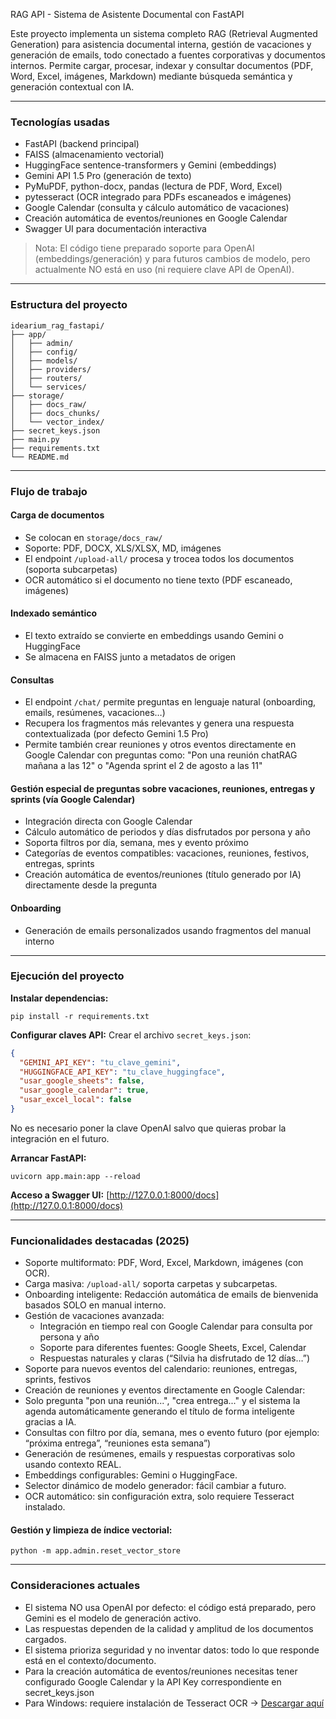 RAG API - Sistema de Asistente Documental con FastAPI

Este proyecto implementa un sistema completo RAG (Retrieval Augmented Generation) para asistencia documental interna, gestión de vacaciones y generación de emails, todo conectado a fuentes corporativas y documentos internos. Permite cargar, procesar, indexar y consultar documentos (PDF, Word, Excel, imágenes, Markdown) mediante búsqueda semántica y generación contextual con IA.

---

### Tecnologías usadas
- FastAPI (backend principal)
- FAISS (almacenamiento vectorial)
- HuggingFace sentence-transformers y Gemini (embeddings)
- Gemini API 1.5 Pro (generación de texto)
- PyMuPDF, python-docx, pandas (lectura de PDF, Word, Excel)
- pytesseract (OCR integrado para PDFs escaneados e imágenes)
- Google Calendar (consulta y cálculo automático de vacaciones)
- Creación automática de eventos/reuniones en Google Calendar
- Swagger UI para documentación interactiva

> Nota: El código tiene preparado soporte para OpenAI (embeddings/generación) y para futuros cambios de modelo, pero actualmente NO está en uso (ni requiere clave API de OpenAI).

---

### Estructura del proyecto
```
idearium_rag_fastapi/
├── app/
│   ├── admin/
│   ├── config/
│   ├── models/
│   ├── providers/
│   ├── routers/
│   └── services/
├── storage/
│   ├── docs_raw/
│   ├── docs_chunks/
│   └── vector_index/
├── secret_keys.json
├── main.py
├── requirements.txt
└── README.md
```

---

### Flujo de trabajo

#### Carga de documentos
- Se colocan en `storage/docs_raw/`
- Soporte: PDF, DOCX, XLS/XLSX, MD, imágenes
- El endpoint `/upload-all/` procesa y trocea todos los documentos (soporta subcarpetas)
- OCR automático si el documento no tiene texto (PDF escaneado, imágenes)

#### Indexado semántico
- El texto extraído se convierte en embeddings usando Gemini o HuggingFace
- Se almacena en FAISS junto a metadatos de origen

#### Consultas
- El endpoint `/chat/` permite preguntas en lenguaje natural (onboarding, emails, resúmenes, vacaciones…)
- Recupera los fragmentos más relevantes y genera una respuesta contextualizada (por defecto Gemini 1.5 Pro)
- Permite también crear reuniones y otros eventos directamente en Google Calendar con preguntas como:
"Pon una reunión chatRAG mañana a las 12" o "Agenda sprint el 2 de agosto a las 11"

#### Gestión especial de preguntas sobre vacaciones, reuniones, entregas y sprints (vía Google Calendar)
- Integración directa con Google Calendar
- Cálculo automático de periodos y días disfrutados por persona y año
- Soporta filtros por día, semana, mes y evento próximo
- Categorías de eventos compatibles: vacaciones, reuniones, festivos, entregas, sprints
- Creación automática de eventos/reuniones (título generado por IA) directamente desde la pregunta

#### Onboarding
- Generación de emails personalizados usando fragmentos del manual interno

---

### Ejecución del proyecto

**Instalar dependencias:**
```
pip install -r requirements.txt
```

**Configurar claves API:**
Crear el archivo `secret_keys.json`:
```json
{
  "GEMINI_API_KEY": "tu_clave_gemini",
  "HUGGINGFACE_API_KEY": "tu_clave_huggingface",
  "usar_google_sheets": false,
  "usar_google_calendar": true,
  "usar_excel_local": false
}
```
No es necesario poner la clave OpenAI salvo que quieras probar la integración en el futuro.

**Arrancar FastAPI:**
```
uvicorn app.main:app --reload
```

**Acceso a Swagger UI:**
[http://127.0.0.1:8000/docs](http://127.0.0.1:8000/docs)

---

### Funcionalidades destacadas (2025)
- Soporte multiformato: PDF, Word, Excel, Markdown, imágenes (con OCR).
- Carga masiva: `/upload-all/` soporta carpetas y subcarpetas.
- Onboarding inteligente: Redacción automática de emails de bienvenida basados SOLO en manual interno.
- Gestión de vacaciones avanzada:
  - Integración en tiempo real con Google Calendar para consulta por persona y año
  - Soporte para diferentes fuentes: Google Sheets, Excel, Calendar
  - Respuestas naturales y claras (“Silvia ha disfrutado de 12 días…”)  
- Soporte para nuevos eventos del calendario: reuniones, entregas, sprints, festivos
- Creación de reuniones y eventos directamente en Google Calendar:
- Solo pregunta "pon una reunión...", "crea entrega..." y el sistema la agenda automáticamente generando el título de forma inteligente gracias a IA.
- Consultas con filtro por día, semana, mes o evento futuro (por ejemplo: “próxima entrega”, “reuniones esta semana”)
- Generación de resúmenes, emails y respuestas corporativas solo usando contexto REAL.
- Embeddings configurables: Gemini o HuggingFace.
- Selector dinámico de modelo generador: fácil cambiar a futuro.
- OCR automático: sin configuración extra, solo requiere Tesseract instalado.

#### Gestión y limpieza de índice vectorial:
```
python -m app.admin.reset_vector_store
```

---

### Consideraciones actuales
- El sistema NO usa OpenAI por defecto: el código está preparado, pero Gemini es el modelo de generación activo.
- Las respuestas dependen de la calidad y amplitud de los documentos cargados.
- El sistema prioriza seguridad y no inventar datos: todo lo que responde está en el contexto/documento.
- Para la creación automática de eventos/reuniones necesitas tener configurado Google Calendar y la API Key correspondiente en secret_keys.json
- Para Windows: requiere instalación de Tesseract OCR → [Descargar aquí](https://github.com/tesseract-ocr/tesseract)
